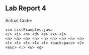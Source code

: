 ## Lab Report 4
  

Actual Code:  
```
vim ListExamples.java
</> <i> <n> <d> <e> <x> <1>  
<n> <n> <n> <n> <n> <n> <n> <n> <n> 
<l> <l> <l> <l> <l> <backspace> <2>
<esc> <:> <w> <q>
```
